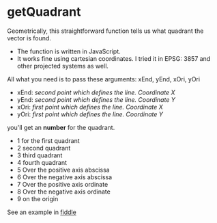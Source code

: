 # getQuadrant

Geometrically, this straightforward function tells us what quadrant the vector is found.
- The function is written in JavaScript.
- It works fine using cartesian coordinates. I tried it in EPSG: 3857 and other projected systems as well.

All what you need is to pass these arguments: xEnd, yEnd, xOri, yOri
- xEnd: _second point which defines the line. Coordinate X_
- yEnd: _second point which defines the line. Coordinate Y_
- xOri: _first point which defines the line. Coordinate X_
- yOri: _first point which defines the line. Coordinate Y_

you'll get an **number** for the quadrant.

- 1 for the first quadrant
- 2 second quadrant
- 3 third quadrant
- 4 fourth quadrant
- 5 Over the positive axis abscissa
- 6 Over the negative axis abscissa
- 7 Over the positive axis ordinate
- 8 Over the negative axis ordinate
- 9 on the origin

See an example in [fiddle](http://jsfiddle.net/rafaelfernandezgis/1Lgxqp01/2/)
